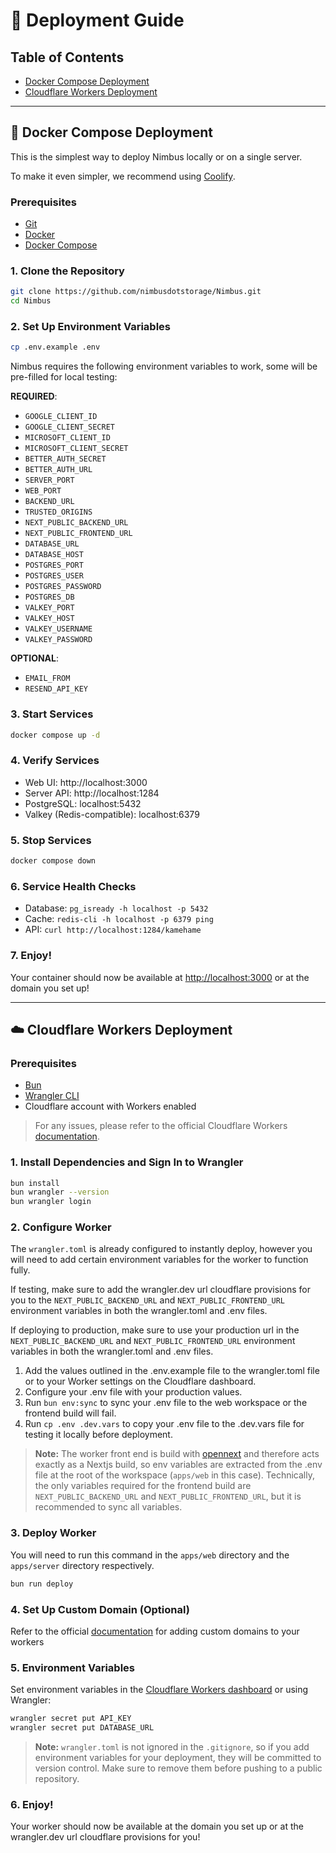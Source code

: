 # 🚀 Deployment Guide

## Table of Contents

- [Docker Compose Deployment](#docker-compose-deployment)
- [Cloudflare Workers Deployment](#cloudflare-workers-deployment)

---

## 🐳 Docker Compose Deployment

This is the simplest way to deploy Nimbus locally or on a single server.

To make it even simpler, we recommend using [Coolify](https://coolify.io/).

### Prerequisites

- [Git](https://git-scm.com/downloads)
- [Docker](https://www.docker.com/get-started)
- [Docker Compose](https://docs.docker.com/compose/install/)

### 1. Clone the Repository

```bash
git clone https://github.com/nimbusdotstorage/Nimbus.git
cd Nimbus
```

### 2. Set Up Environment Variables

```bash
cp .env.example .env

```

Nimbus requires the following environment variables to work, some will be pre-filled for local testing:

**REQUIRED**:

- `GOOGLE_CLIENT_ID`
- `GOOGLE_CLIENT_SECRET`
- `MICROSOFT_CLIENT_ID`
- `MICROSOFT_CLIENT_SECRET`
- `BETTER_AUTH_SECRET`
- `BETTER_AUTH_URL`
- `SERVER_PORT`
- `WEB_PORT`
- `BACKEND_URL`
- `TRUSTED_ORIGINS`
- `NEXT_PUBLIC_BACKEND_URL`
- `NEXT_PUBLIC_FRONTEND_URL`
- `DATABASE_URL`
- `DATABASE_HOST`
- `POSTGRES_PORT`
- `POSTGRES_USER`
- `POSTGRES_PASSWORD`
- `POSTGRES_DB`
- `VALKEY_PORT`
- `VALKEY_HOST`
- `VALKEY_USERNAME`
- `VALKEY_PASSWORD`

**OPTIONAL**:

- `EMAIL_FROM`
- `RESEND_API_KEY`

### 3. Start Services

```bash
docker compose up -d
```

### 4. Verify Services

- Web UI: http://localhost:3000
- Server API: http://localhost:1284
- PostgreSQL: localhost:5432
- Valkey (Redis-compatible): localhost:6379

### 5. Stop Services

```bash
docker compose down
```

### 6. Service Health Checks

- Database: `pg_isready -h localhost -p 5432`
- Cache: `redis-cli -h localhost -p 6379 ping`
- API: `curl http://localhost:1284/kamehame`

### 7. Enjoy!

Your container should now be available at [http://localhost:3000](http://localhost:3000) or at the domain you set up!

---

## ☁️ Cloudflare Workers Deployment

### Prerequisites

- [Bun](https://bun.sh/)
- [Wrangler CLI](https://developers.cloudflare.com/workers/wrangler/install-and-update/)
- Cloudflare account with Workers enabled

> For any issues, please refer to the official Cloudflare Workers [documentation](https://developers.cloudflare.com/workers/).

### 1. Install Dependencies and Sign In to Wrangler

```bash
bun install
bun wrangler --version
bun wrangler login
```

### 2. Configure Worker

The `wrangler.toml` is already configured to instantly deploy, however you will need to add certain environment variables for the worker to function fully.

If testing, make sure to add the wrangler.dev url cloudflare provisions for you to the `NEXT_PUBLIC_BACKEND_URL` and `NEXT_PUBLIC_FRONTEND_URL` environment variables in both the wrangler.toml and .env files.

If deploying to production, make sure to use your production url in the `NEXT_PUBLIC_BACKEND_URL` and `NEXT_PUBLIC_FRONTEND_URL` environment variables in both the wrangler.toml and .env files.

1. Add the values outlined in the .env.example file to the wrangler.toml file or to your Worker settings on the Cloudflare dashboard.
2. Configure your .env file with your production values.
3. Run `bun env:sync` to sync your .env file to the web workspace or the frontend build will fail.
4. Run `cp .env .dev.vars` to copy your .env file to the .dev.vars file for testing it locally before deployment.

> **Note:** The worker front end is build with [opennext](https://opennext.js.org/) and therefore acts exactly as a Nextjs build, so env variables are extracted from the .env file at the root of the workspace (`apps/web` in this case). Technically, the only variables required for the frontend build are `NEXT_PUBLIC_BACKEND_URL` and `NEXT_PUBLIC_FRONTEND_URL`, but it is recommended to sync all variables.

### 3. Deploy Worker

You will need to run this command in the `apps/web` directory and the `apps/server` directory respectively.

```bash
bun run deploy
```

### 4. Set Up Custom Domain (Optional)

Refer to the official [documentation](https://developers.cloudflare.com/workers/configuration/routing/custom-domains/) for adding custom domains to your workers

### 5. Environment Variables

Set environment variables in the [Cloudflare Workers dashboard](https://developers.cloudflare.com/workers/configuration/environment-variables/) or using Wrangler:

```bash
wrangler secret put API_KEY
wrangler secret put DATABASE_URL
```

> **Note:** `wrangler.toml` is not ignored in the `.gitignore`, so if you add environment variables for your deployment, they will be committed to version control. Make sure to remove them before pushing to a public repository.

### 6. Enjoy!

Your worker should now be available at the domain you set up or at the wrangler.dev url cloudflare provisions for you!
